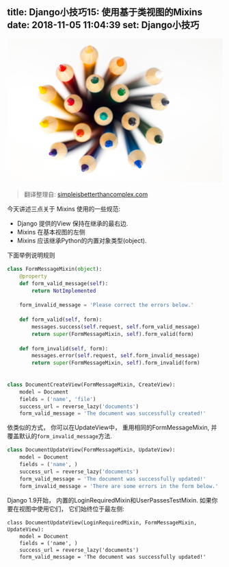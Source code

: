title: Django小技巧15: 使用基于类视图的Mixins
date: 2018-11-05 11:04:39
set: Django小技巧
---

![](/uploads/images/cbv-mixins.jpg "cover")


> 翻译整理自: [simpleisbetterthancomplex.com](https://simpleisbetterthancomplex.com/tips/2016/09/27/django-tip-15-cbv-mixins.html)

今天讲述三点关于 Mixins 使用的一些规范:


- Django 提供的View 保持在继承的最右边.
- Mixins 在基本视图的左侧
- Mixins 应该继承Python的内置对象类型(object).

下面举例说明规则

```python
class FormMessageMixin(object):
    @property
    def form_valid_message(self):
        return NotImplemented

    form_invalid_message = 'Please correct the errors below.'

    def form_valid(self, form):
        messages.success(self.request, self.form_valid_message)
        return super(FormMessageMixin, self).form_valid(form)

    def form_invalid(self, form):
        messages.error(self.request, self.form_invalid_message)
        return super(FormMessageMixin, self).form_invalid(form)


class DocumentCreateView(FormMessageMixin, CreateView):
    model = Document
    fields = ('name', 'file')
    success_url = reverse_lazy('documents')
    form_valid_message = 'The document was successfully created!'
```


依类似的方式， 你可以在UpdateView中， 重用相同的FormMessageMixin, 并覆盖默认的`form_invalid_message`方法.

```python
class DocumentUpdateView(FormMessageMixin, UpdateView):
    model = Document
    fields = ('name', )
    success_url = reverse_lazy('documents')
    form_valid_message = 'The document was successfully updated!'
    form_invalid_message = 'There are some errors in the form below.'
```


Django 1.9开始， 内置的LoginRequiredMixin和UserPassesTestMixin. 如果你要在视图中使用它们， 它们始终位于最左侧:


```python:Mixins在左,View在后
class DocumentUpdateView(LoginRequiredMixin, FormMessageMixin, UpdateView):
    model = Document
    fields = ('name', )
    success_url = reverse_lazy('documents')
    form_valid_message = 'The document was successfully updated!'
```


